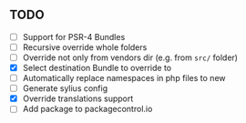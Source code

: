 TODO
----

- [ ] Support for PSR-4 Bundles
- [ ] Recursive override whole folders
- [ ] Override not only from vendors dir (e.g. from `src/` folder)
- [x] Select destination Bundle to override to
- [ ] Automatically replace namespaces in php files to new
- [ ] Generate sylius config
- [x] Override translations support
- [ ] Add package to packagecontrol.io
